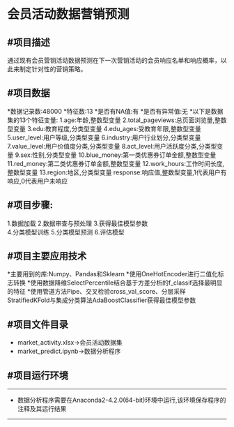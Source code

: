 会员活动数据营销预测
=======================
#项目描述
---
通过现有会员营销活动数据预测在下一次营销活动的会员响应名单和响应概率，以此来制定针对性的营销策略。

#项目数据
---
*数据记录数:48000
*特征数:13
*是否有NA值:有
*是否有异常值:无
*以下是数据集的13个特征变量:
1.age:年龄,整数型变量
2.total_pageviews:总页面浏览量,整数型变量
3.edu:教育程度,分类型变量
4.edu_ages:受教育年限,整数型变量
5.user_level:用户等级,分类型变量
6.industry:用户行业划分,分类型变量
7.value_level:用户价值度分类,分类型变量
8.act_level:用户活跃度分类,分类型变量
9.sex:性别,分类型变量
10.blue_money:第一类优惠券订单金额,整数型变量
11.red_money:第二类优惠券订单金额,整数型变量
12.work_hours:工作时间长度,整数型变量
13.region:地区,分类型变量
response:响应值,整数型变量,1代表用户有响应,0代表用户未响应

#项目步骤:
---
1.数据加载 
2.数据审查与预处理 
3.获得最佳模型参数  
4.分类模型训练
5.分类模型预测
6.评估模型

#项目主要应用技术
---
*主要用到的库:Numpy、Pandas和Sklearn
*使用OneHotEncoder进行二值化标志转换
*使用数据降维SelectPercentile结合基于方差分析的f_classif选择最明显的特征
*使用管道方法Pipe、交叉检验cross_val_score、分层采样StratifiedKFold与集成分类算法AdaBoostClassifier获得最佳模型参数

#项目文件目录
---
* market_activity.xlsx->会员活动数据集
* market_predict.ipynb->数据分析程序  

#项目运行环境
---
--------------------
* 数据分析程序需要在Anaconda2-4.2.0(64-bit)环境中运行,该环境保存程序的注释及其运行结果  
--------------------
